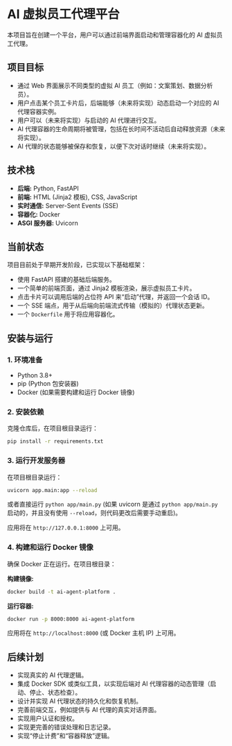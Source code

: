 # AI 虚拟员工代理平台

本项目旨在创建一个平台，用户可以通过前端界面启动和管理容器化的 AI 虚拟员工代理。

## 项目目标

*   通过 Web 界面展示不同类型的虚拟 AI 员工（例如：文案策划、数据分析员）。
*   用户点击某个员工卡片后，后端能够（未来将实现）动态启动一个对应的 AI 代理容器实例。
*   用户可以（未来将实现）与启动的 AI 代理进行交互。
*   AI 代理容器的生命周期将被管理，包括在长时间不活动后自动释放资源（未来将实现）。
*   AI 代理的状态能够被保存和恢复，以便下次对话时继续（未来将实现）。

## 技术栈

*   **后端:** Python, FastAPI
*   **前端:** HTML (Jinja2 模板), CSS, JavaScript
*   **实时通信:** Server-Sent Events (SSE)
*   **容器化:** Docker
*   **ASGI 服务器:** Uvicorn

## 当前状态

项目目前处于早期开发阶段，已实现以下基础框架：

*   使用 FastAPI 搭建的基础后端服务。
*   一个简单的前端页面，通过 Jinja2 模板渲染，展示虚拟员工卡片。
*   点击卡片可以调用后端的占位符 API 来“启动”代理，并返回一个会话 ID。
*   一个 SSE 端点，用于从后端向前端流式传输（模拟的）代理状态更新。
*   一个 `Dockerfile` 用于将应用容器化。

## 安装与运行

### 1. 环境准备

*   Python 3.8+
*   pip (Python 包安装器)
*   Docker (如果需要构建和运行 Docker 镜像)

### 2. 安装依赖

克隆仓库后，在项目根目录运行：

```bash
pip install -r requirements.txt
```

### 3. 运行开发服务器

在项目根目录运行：

```bash
uvicorn app.main:app --reload
```
或者直接运行 `python app/main.py` (如果 uvicorn 是通过 `python app/main.py` 启动的，并且没有使用 `--reload`，则代码更改后需要手动重启)。

应用将在 `http://127.0.0.1:8000` 上可用。

### 4. 构建和运行 Docker 镜像

确保 Docker 正在运行。在项目根目录：

**构建镜像:**
```bash
docker build -t ai-agent-platform .
```

**运行容器:**
```bash
docker run -p 8000:8000 ai-agent-platform
```
应用将在 `http://localhost:8000` (或 Docker 主机 IP) 上可用。

## 后续计划

*   实现真实的 AI 代理逻辑。
*   集成 Docker SDK 或类似工具，以实现后端对 AI 代理容器的动态管理（启动、停止、状态检查）。
*   设计并实现 AI 代理状态的持久化和恢复机制。
*   完善前端交互，例如提供与 AI 代理的真实对话界面。
*   实现用户认证和授权。
*   实现更完善的错误处理和日志记录。
*   实现“停止计费”和“容器释放”逻辑。
